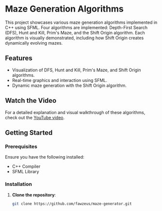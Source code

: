 # Maze Generation Algorithms

This project showcases various maze generation algorithms implemented in C++ using SFML. Four algorithms are implemented: Depth-First Search (DFS), Hunt and Kill, Prim's Maze, and the Shift Origin algorithm. Each algorithm is visually demonstrated, including how Shift Origin creates dynamically evolving mazes.

## Features

- Visualization of DFS, Hunt and Kill, Prim's Maze, and Shift Origin algorithms.
- Real-time graphics and interaction using SFML.
- Dynamic maze generation with the Shift Origin algorithm.

## Watch the Video

For a detailed explanation and visual walkthrough of these algorithms, check out the [YouTube video](https://www.youtube.com/watch?v=ioUl1M77hww&t).

## Getting Started

### Prerequisites

Ensure you have the following installed:

- C++ Compiler
- SFML Library

### Installation

1. **Clone the repository**:

   ```sh
   git clone https://github.com/fawzeus/maze-generator.git
   ```
